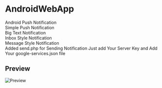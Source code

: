 # AndroidWebApp

Android Push Notification 
<br>
Simple Push Notification
<br>
Big Text Notification
<br>
Inbox Style Notification
<br>
Message Style Notification
<br>
Added send.php for Sending Notification Just add Your Server Key and Add Your google-services.json file

<h2>Preview</h2>
<img src="https://github.com/hackstarsj/Android_Push_Notification/blob/master/My%20Video2.gif?raw=true" alt="Preview">
